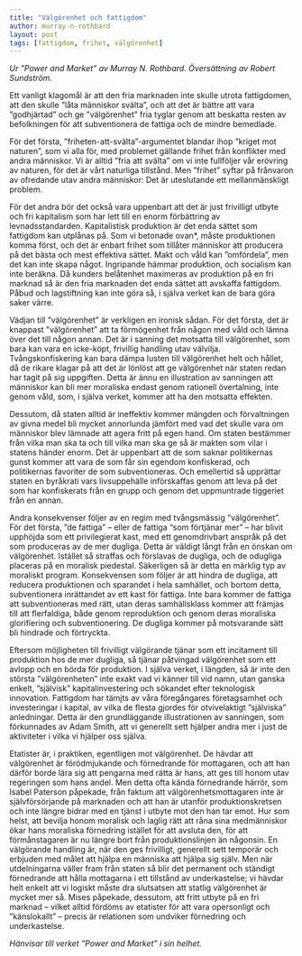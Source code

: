 ```yaml
---
title: "Välgörenhet och fattigdom"
author: murray-n-rothbard
layout: post
tags: [fattigdom, frihet, välgörenhet]
---
```


*Ur ”Power and Market” av Murray N. Rothbard. Översättning av Robert Sundström.*

Ett vanligt klagomål är att den fria marknaden inte skulle utrota fattigdomen, att den skulle ”låta människor svälta”, och att det är bättre att vara ”godhjärtad” och ge ”välgörenhet” fria tyglar genom att beskatta resten av befolkningen för att subventionera de fattiga och de mindre bemedlade.


För det första, ”friheten-att-svälta”-argumentet blandar ihop ”kriget mot naturen”, som vi alla för, med problemet gällande frihet från konflikter med andra människor. Vi är alltid ”fria att svälta” om vi inte fullföljer vår erövring av naturen, för det är vårt naturliga tillstånd. Men ”frihet” syftar på frånvaron av ofredande utav andra människor: Det är uteslutande ett mellanmänskligt problem.

För det andra bör det också vara uppenbart att det är just frivilligt utbyte och fri kapitalism som har lett till en enorm förbättring av levnadsstandarden. Kapitalistisk produktion är det enda sättet som fattigdom kan utplånas på. Som vi betonade ovan*, måste produktionen komma först, och det är enbart frihet som tillåter människor att producera på det bästa och mest effektiva sättet. Makt och våld kan ”omfördela”, men det kan inte skapa något. Ingripande hämmar produktion, och socialism kan inte beräkna. Då kunders belåtenhet maximeras av produktion på en fri marknad så är den fria marknaden det enda sättet att avskaffa fattigdom. Påbud och lagstiftning kan inte göra så, i själva verket kan de bara göra saker värre.

Vädjan till ”välgörenhet” är verkligen en ironisk sådan. För det första, det är knappast ”välgörenhet” att ta förmögenhet från någon med våld och lämna över det till någon annan. Det är i sanning det motsatta till välgörenhet, som bara kan vara en icke-köpt, frivillig handling utav välvilja. Tvångskonfiskering kan bara dämpa lusten till välgörenhet helt och hållet, då de rikare klagar på att det är lönlöst att ge välgörenhet när staten redan har tagit på sig uppgiften. Detta är ännu en illustration av sanningen att människor kan bli mer moraliska endast genom rationell övertalning, inte genom våld, som, i själva verket, kommer att ha den motsatta effekten.

Dessutom, då staten alltid är ineffektiv kommer mängden och förvaltningen av givna medel bli mycket annorlunda jämfört med vad det skulle vara om människor blev lämnade att agera fritt på egen hand. Om staten bestämmer från vilka man ska ta och till vilka man ska ge så är makten som vilar i statens händer enorm. Det är uppenbart att de som saknar politikernas gunst kommer att vara de som får sin egendom konfiskerad, och politikernas favoriter de som subventioneras. Och emellertid så upprättar staten en byråkrati vars livsuppehälle införskaffas genom att leva på det som har konfiskerats från en grupp och genom det uppmuntrade tiggeriet från en annan.

Andra konsekvenser följer av en regim med tvångsmässig ”välgörenhet”. För det första, ”de fattiga” – eller de fattiga “som förtjänar mer” – har blivit upphöjda som ett privilegierat kast, med ett genomdrivbart anspråk på det som produceras av de mer dugliga. Detta är väldigt långt från en önskan om välgörenhet. Istället så straffas och förslavas de dugliga, och de odugliga placeras på en moralisk piedestal. Säkerligen så är detta en märklig typ av moraliskt program. Konsekvensen som följer är att hindra de dugliga, att reducera produktionen och sparandet i hela samhället, och bortom detta, subventionera inrättandet av ett kast för fattiga. Inte bara kommer de fattiga att subventioneras med rätt, utan deras samhällsklass kommer att främjas till att flerfaldiga, både genom reproduktion och genom deras moraliska glorifiering och subventionering. De dugliga kommer på motsvarande sätt bli hindrade och förtryckta.

Eftersom möjligheten till frivilligt välgörande tjänar som ett incitament till produktion hos de mer dugliga, så tjänar påtvingad välgörenhet som ett avlopp och en börda för produktion. I själva verket, i längden, så är inte den största ”välgörenheten” inte exakt vad vi känner till vid namn, utan ganska enkelt, ”självisk” kapitalinvestering och sökandet efter teknologisk innovation. Fattigdom har tämjts av våra föregångares företagsamhet och investeringar i kapital, av vilka de flesta gjordes för otvivelaktigt ”själviska” anledningar. Detta är den grundläggande illustrationen av sanningen, som förkunnades av Adam Smith, att vi generellt sett hjälper andra mer i just de aktiviteter i vilka vi hjälper oss själva.

Etatister är, i praktiken, egentligen mot välgörenhet. De hävdar att välgörenhet är förödmjukande och förnedrande för mottagaren, och att han därför borde lära sig att pengarna med rätta är hans, att ges till honom utav regeringen som hans andel. Men detta ofta kända förnedrande härrör, som Isabel Paterson påpekade, från faktum att välgörenhetsmottagaren inte är självförsörjande på marknaden och att han är utanför produktionskretsen och inte längre bidrar med en tjänst i utbyte mot den han tar emot. Hur som helst, att bevilja honom moralisk och laglig rätt att råna sina medmänniskor ökar hans moraliska förnedring istället för att avsluta den, för att förmånstagaren är nu längre bort från produktionslinjen än någonsin. En välgörande handling är, när den ges frivilligt, generellt sett temporär och erbjuden med målet att hjälpa en människa att hjälpa sig själv. Men när utdelningarna väller fram från staten så blir det permanent och ständigt förnedrande att hålla mottagarna i ett tillstånd av underkastelse; vi hävdar helt enkelt att vi logiskt måste dra slutsatsen att statlig välgörenhet är mycket mer så. Mises påpekade, dessutom, att fritt utbyte på en fri marknad – vilket alltid fördöms av etatister för att vara opersonligt och ”känslokallt” – precis är relationen som undviker förnedring och underkastelse.

*Hänvisar till verket ”Power and Market” i sin helhet.*